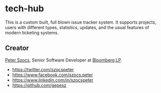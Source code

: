 # tech-hub

This is a custom built, full blown issue tracker system.  It supports projects, users with different types, statistics, updates, and the usual features of modern ticketing systems.

## Creator

[Peter Szocs](http://peter.szocs.info/), Senior Software Developer at [Bloomberg LP](http://www.bloomberg.com/).

* https://twitter.com/szocspeter
* https://www.facebook.com/szocs.peter
* https://www.linkedin.com/in/szocspeter
* https://github.com/gepesz
